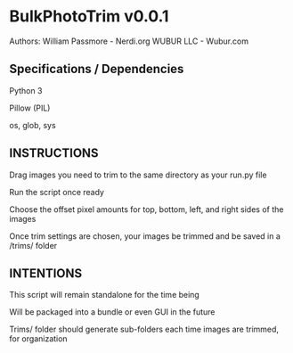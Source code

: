# BulkPhotoTrim v0.0.1

Authors:
William Passmore - Nerdi.org
WUBUR LLC - Wubur.com

## Specifications / Dependencies

Python 3 

Pillow (PIL)

os, glob, sys

## INSTRUCTIONS

Drag images you need to trim to the same directory as your run.py file

Run the script once ready

Choose the offset pixel amounts for top, bottom, left, and right sides of the images

Once trim settings are chosen, your images be trimmed and be saved in a /trims/ folder


## INTENTIONS

This script will remain standalone for the time being

Will be packaged into a bundle or even GUI in the future

Trims/ folder should generate sub-folders each time images are trimmed, for organization


